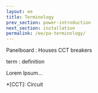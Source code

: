 ```yaml
---
layout: ee
title: Terminology
prev_section: power-introduction
next_section: installation
permalink: /ee/pa-terminology/
---
```


Panelboard
: Houses CCT breakers


term
: definition

Lorem Ipsum...

*[CCT]: Circuit